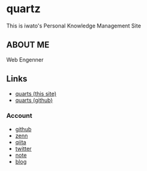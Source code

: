 # quartz
This is iwato's Personal Knowledge Management Site

## ABOUT ME
Web Engenner

## Links
- [quarts (this site)](https://iwatos.github.io/publish/) 
- [quarts (github)](https://github.com/iwatos/publish)

### Account
- [github](https://github.com/iwatos)
- [zenn](https://zenn.dev/iwatos)
- [qiita](https://qiita.com/iwato)
- [twitter](https://twitter.com/IwatoS2)
- [note](https://note.com/iwato_s)
- [blog](https://iwato.hatenablog.com/)